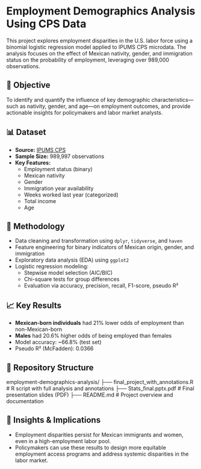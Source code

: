# Employment Demographics Analysis Using CPS Data

This project explores employment disparities in the U.S. labor force using a binomial logistic regression model applied to IPUMS CPS microdata. The analysis focuses on the effect of Mexican nativity, gender, and immigration status on the probability of employment, leveraging over 989,000 observations.

## 🎯 Objective

To identify and quantify the influence of key demographic characteristics—such as nativity, gender, and age—on employment outcomes, and provide actionable insights for policymakers and labor market analysts.

## 📊 Dataset

- **Source:** [IPUMS CPS](https://cps.ipums.org/cps/)
- **Sample Size:** 989,997 observations
- **Key Features:**
  - Employment status (binary)
  - Mexican nativity
  - Gender
  - Immigration year availability
  - Weeks worked last year (categorized)
  - Total income
  - Age

## 🧠 Methodology

- Data cleaning and transformation using `dplyr`, `tidyverse`, and `haven`
- Feature engineering for binary indicators of Mexican origin, gender, and immigration
- Exploratory data analysis (EDA) using `ggplot2`
- Logistic regression modeling:
  - Stepwise model selection (AIC/BIC)
  - Chi-square tests for group differences
  - Evaluation via accuracy, precision, recall, F1-score, pseudo R²

## 📈 Key Results

- **Mexican-born individuals** had 21% lower odds of employment than non-Mexican-born
- **Males** had 20.6% higher odds of being employed than females
- Model accuracy: ~66.8% (test set)
- Pseudo R² (McFadden): 0.0366

## 📁 Repository Structure
employment-demographics-analysis/
├── final_project_with_annotations.R     # R script with full analysis and annotations
├── Stats_final.pptx.pdf                 # Final presentation slides (PDF)
├── README.md                            # Project overview and documentation

## 📌 Insights & Implications

- Employment disparities persist for Mexican immigrants and women, even in a high-employment labor pool.
- Policymakers can use these results to design more equitable employment access programs and address systemic disparities in the labor market.

